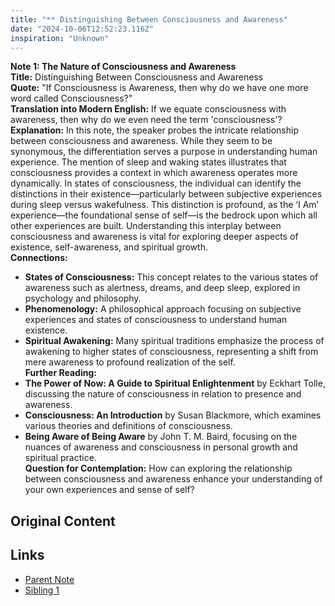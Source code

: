```yaml
---
title: "** Distinguishing Between Consciousness and Awareness"
date: "2024-10-06T12:52:23.116Z"
inspiration: "Unknown"
---
```



**Note 1: The Nature of Consciousness and Awareness**  
**Title:** Distinguishing Between Consciousness and Awareness  
**Quote:** "If Consciousness is Awareness, then why do we have one more word called Consciousness?"  
**Translation into Modern English:** If we equate consciousness with awareness, then why do we even need the term 'consciousness'?  
**Explanation:** In this note, the speaker probes the intricate relationship between consciousness and awareness. While they seem to be synonymous, the differentiation serves a purpose in understanding human experience. The mention of sleep and waking states illustrates that consciousness provides a context in which awareness operates more dynamically. In states of consciousness, the individual can identify the distinctions in their existence—particularly between subjective experiences during sleep versus wakefulness. This distinction is profound, as the ‘I Am’ experience—the foundational sense of self—is the bedrock upon which all other experiences are built. Understanding this interplay between consciousness and awareness is vital for exploring deeper aspects of existence, self-awareness, and spiritual growth.  
**Connections:**  
- **States of Consciousness:** This concept relates to the various states of awareness such as alertness, dreams, and deep sleep, explored in psychology and philosophy.  
- **Phenomenology:** A philosophical approach focusing on subjective experiences and states of consciousness to understand human existence.  
- **Spiritual Awakening:** Many spiritual traditions emphasize the process of awakening to higher states of consciousness, representing a shift from mere awareness to profound realization of the self.  
**Further Reading:**  
- **The Power of Now: A Guide to Spiritual Enlightenment** by Eckhart Tolle, discussing the nature of consciousness in relation to presence and awareness.  
- **Consciousness: An Introduction** by Susan Blackmore, which examines various theories and definitions of consciousness.  
- **Being Aware of Being Aware** by John T. M. Baird, focusing on the nuances of awareness and consciousness in personal growth and spiritual practice.  
**Question for Contemplation:** How can exploring the relationship between consciousness and awareness enhance your understanding of your own experiences and sense of self?

## Original Content



## Links

- [Parent Note](/parent-note.md)
- [Sibling 1](/zettel1.md)
